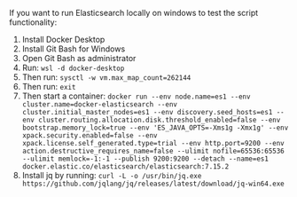 If you want to run Elasticsearch locally on windows to test the script functionality:

1. Install Docker Desktop
2. Install Git Bash for Windows
3. Open Git Bash as administrator
4. Run: `wsl -d docker-desktop`
5. Then run: `sysctl -w vm.max_map_count=262144`
6. Then run: `exit`
7. Then start a container: `docker run --env node.name=es1 --env cluster.name=docker-elasticsearch --env cluster.initial_master_nodes=es1 --env discovery.seed_hosts=es1 --env cluster.routing.allocation.disk.threshold_enabled=false --env bootstrap.memory_lock=true --env 'ES_JAVA_OPTS=-Xms1g -Xmx1g' --env xpack.security.enabled=false --env xpack.license.self_generated.type=trial --env http.port=9200 --env action.destructive_requires_name=false --ulimit nofile=65536:65536 --ulimit memlock=-1:-1 --publish 9200:9200 --detach --name=es1 docker.elastic.co/elasticsearch/elasticsearch:7.15.2`
8. Install jq by running: `curl -L -o /usr/bin/jq.exe https://github.com/jqlang/jq/releases/latest/download/jq-win64.exe`
